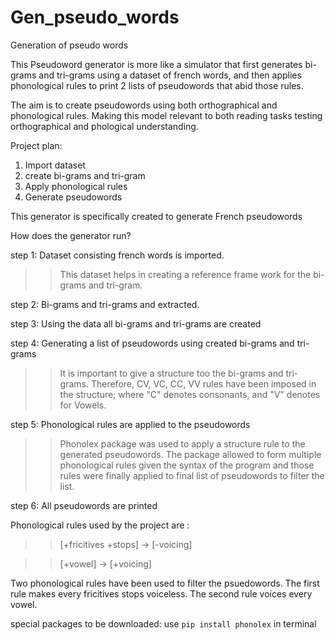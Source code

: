 # Gen_pseudo_words


Generation of pseudo words

This Pseudoword generator is more like a simulator that first generates bi-grams and tri-grams using a dataset of french words, and then applies phonological rules to print 2 lists of pseudowords that abid those rules.

The aim is to create pseudowords using both orthographical and phonological rules. Making this model relevant to both reading tasks testing orthographical and phological understanding. 

Project plan:
1. Import dataset
2. create bi-grams and tri-gram
3. Apply phonological rules
4. Generate pseudowords


This generator is specifically created to generate French pseudowords


How does the generator run?

step 1: Dataset consisting french words is imported.

>> This dataset helps in creating a reference frame work for the bi-grams and tri-gram. 

step 2: Bi-grams and tri-grams and extracted.

step 3: Using the data all bi-grams and tri-grams are created

step 4: Generating a list of pseudowords using created bi-grams and tri-grams

>> It is important to give a structure too the bi-grams and tri-grams. Therefore, CV, VC, CC, VV rules have been imposed in the structure; where "C" denotes consonants, and "V" denotes for Vowels.

step 5: Phonological rules are applied to the pseudowords

>> Phonolex package was used to apply a structure rule to the generated pseudowords. The package allowed to form multiple phonological rules given the syntax of the program and those rules were finally applied to final list of pseudowords to filter the list. 

step 6: All pseudowords are printed


Phonological rules used by the project are :

>> [+fricitives +stops] -> [-voicing]

>> [+vowel] -> [+voicing]

Two phonological rules have been used to filter the psuedowords. The first rule makes every fricitives stops voiceless. The second rule voices every vowel.

special packages  to be downloaded:
use `pip install phonolex` in terminal



